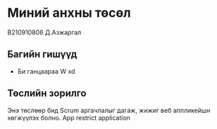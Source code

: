 # Миний анхны төсөл
B210910806 Д.Азжаргал
## Багийн гишүүд
- Би ганцаараа W xd
## Төслийн зорилго
Энэ төслөөр бид Scrum аргачлалыг дагаж, жижиг веб аппликейшн
хөгжүүлэх болно.
App restrict application